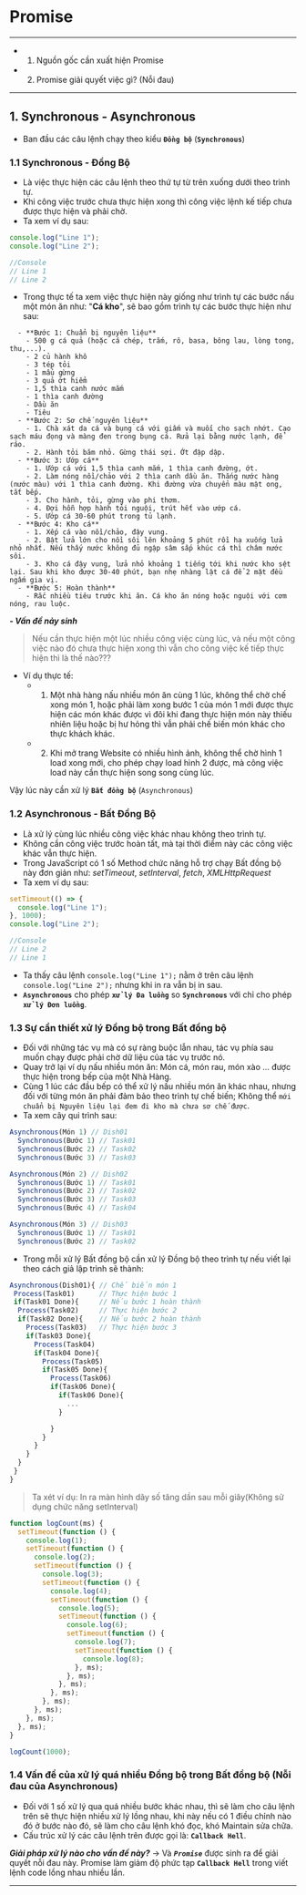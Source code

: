 # Promise

---

- 1. Nguồn gốc cần xuất hiện Promise
- 2. Promise giải quyết việc gì? (Nỗi đau)

---

## 1. Synchronous - Asynchronous

- Ban đầu các câu lệnh chạy theo kiểu **`Đồng bộ`** (**`Synchronous`**)

### 1.1 Synchronous - Đồng Bộ

- Là việc thực hiện các câu lệnh theo thứ tự từ trên xuống dưới theo trình tự.
- Khi công việc trước chưa thực hiện xong thì công việc lệnh kế tiếp chưa được thực hiện và phải chờ.
- Ta xem ví dụ sau:

```js
console.log("Line 1");
console.log("Line 2");

//Console
// Line 1
// Line 2
```

- Trong thực tế ta xem việc thực hiện này giống như trình tự các bước nấu một món ăn như: "**Cá kho**", sẽ bao gồm trình tự các bước thực hiện như sau:

```
  - **Bước 1: Chuẩn bị nguyên liệu**
    - 500 g cá quả (hoặc cá chép, trắm, rô, basa, bông lau, lòng tong, thu,...).
    - 2 củ hành khô
    - 3 tép tỏi
    - 1 mẩu gừng
    - 3 quả ớt hiểm
    - 1,5 thìa canh nước mắm
    - 1 thìa canh đường
    - Dầu ăn
    - Tiêu
  - **Bước 2: Sơ chế nguyên liệu**
    - 1. Chà xát da cá và bụng cá với giấm và muối cho sạch nhớt. Cạo sạch máu đọng và màng đen trong bụng cá. Rửa lại bằng nước lạnh, để ráo.
    - 2. Hành tỏi băm nhỏ. Gừng thái sợi. Ớt đập dập.
  - **Bước 3: Ướp cá**
    - 1. Ướp cá với 1,5 thìa canh mắm, 1 thìa canh đường, ớt.
    - 2. Làm nóng nồi/chảo với 2 thìa canh dầu ăn. Thắng nước hàng (nước màu) với 1 thìa canh đường. Khi đường vừa chuyển màu mật ong, tắt bếp.
    - 3. Cho hành, tỏi, gừng vào phi thơm.
    - 4. Đợi hỗn hợp hành tỏi nguội, trút hết vào ướp cá.
    - 5. Ướp cá 30-60 phút trong tủ lạnh.
  - **Bước 4: Kho cá**
    - 1. Xếp cá vào nồi/chảo, đậy vung.
    - 2. Bật lửa lớn cho nồi sôi lên khoảng 5 phút rồi hạ xuống lửa nhỏ nhất. Nếu thấy nước không đủ ngập sâm sấp khúc cá thì châm nước sôi.
    - 3. Kho cá đậy vung, lửa nhỏ khoảng 1 tiếng tới khi nước kho sệt lại. Sau khi kho được 30-40 phút, bạn nhẹ nhàng lật cá để 2 mặt đều ngấm gia vị.
  - **Bước 5: Hoàn thành**
    - Rắc nhiều tiêu trước khi ăn. Cá kho ăn nóng hoặc nguội với cơm nóng, rau luộc.
```

**_- Vấn đề nảy sinh_**

> Nếu cần thực hiện một lúc nhiều công việc cùng lúc, và nếu một công việc nào đó chưa thực hiện xong thì vẫn cho công việc kế tiếp thực hiện thì là thế nào???

- Ví dụ thực tế:
  - 1. Một nhà hàng nấu nhiều món ăn cùng 1 lúc, không thể chờ chế xong món 1, hoặc phải làm xong bước 1 của món 1 mới được thực hiện các món khác được vì đôi khi đang thực hiện món này thiếu nhiên liệu hoặc bị hư hỏng thì vẫn phải chế biến món khác cho thực khách khác.
  - 2. Khi mở trang Website có nhiều hình ảnh, không thể chờ hình 1 load xong mới, cho phép chạy load hình 2 được, mà công việc load này cần thực hiện song song cùng lúc.

Vậy lúc này cần xử lý **`Bất đồng bộ`** (`Asynchronous`)

### 1.2 Asynchronous - Bất Đồng Bộ

- Là xử lý cùng lúc nhiều công việc khác nhau không theo trình tự.
- Không cần công việc trước hoàn tất, mà tại thời điểm này các công việc khác vẫn thực hiện.
- Trong JavaScript có 1 số Method chức năng hỗ trợ chạy Bất đồng bộ này đơn giản như: _setTimeout_, _setInterval_, _fetch_, _XMLHttpRequest_
- Ta xem ví dụ sau:

```js
setTimeout(() => {
  console.log("Line 1");
}, 1000);
console.log("Line 2");

//Console
// Line 2
// Line 1
```

- Ta thấy câu lệnh `console.log("Line 1");` nằm ở trên câu lệnh `console.log("Line 2");` nhưng khi in ra vẫn bị in sau.
- **`Asynchronous`** cho phép **`xử lý Đa luồng`** so **`Synchronous`** với chỉ cho phép **`xử lý Đơn luồng`**.

### 1.3 Sự cần thiết xử lý Đồng bộ trong Bất đồng bộ

- Đối với những tác vụ mà có sự ràng buộc lẫn nhau, tác vụ phía sau muốn chạy được phải chờ dữ liệu của tác vụ trước nó.
- Quay trở lại ví dụ nấu nhiều món ăn: Món cá, món rau, món xào ... được thực hiện trong bếp của một Nhà Hàng.
- Cùng 1 lúc các đầu bếp có thể xử lý nấu nhiều món ăn khác nhau, nhưng đối với từng món ăn phải đảm bảo theo trình tự chế biến; Không thể `mới chuẩn bị Nguyên liệu lại đem đi kho mà chưa sơ chế được`.
- Ta xem cây qui trình sau:

```js
Asynchronous(Món 1) // Dish01
  Synchronous(Bước 1) // Task01
  Synchronous(Bước 2) // Task02
  Synchronous(Bước 3) // Task03

Asynchronous(Món 2) // Dish02
  Synchronous(Bước 1) // Task01
  Synchronous(Bước 2) // Task02
  Synchronous(Bước 3) // Task03
  Synchronous(Bước 4) // Task04

Asynchronous(Món 3) // Dish03
  Synchronous(Bước 1) // Task01
  Synchronous(Bước 2) // Task02
```

- Trong mỗi xử lý Bất đồng bộ cần xử lý Đồng bộ theo trình tự nếu viết lại theo cách giả lập trình sẽ thành:

```js
Asynchronous(Dish01){ // Chế biến món 1
 Process(Task01)      // Thực hiện bước 1
 if(Task01 Done){     // Nếu bước 1 hoàn thành
  Process(Task02)     // Thực hiện bước 2
  if(Task02 Done){    // Nếu bước 2 hoàn thành
    Process(Task03)   // Thực hiện bước 3
    if(Task03 Done){
      Process(Task04)
      if(Task04 Done){
        Process(Task05)
        if(Task05 Done){
          Process(Task06)
          if(Task06 Done){
            if(Task06 Done){
              ...
            }

          }
        }
      }
    }
  }
 }
}
```

> Ta xét ví dụ: In ra màn hình dãy số tăng dần sau mỗi giây(Không sử dụng chức năng setInterval)

```js
function logCount(ms) {
  setTimeout(function () {
    console.log(1);
    setTimeout(function () {
      console.log(2);
      setTimeout(function () {
        console.log(3);
        setTimeout(function () {
          console.log(4);
          setTimeout(function () {
            console.log(5);
            setTimeout(function () {
              console.log(6);
              setTimeout(function () {
                console.log(7);
                setTimeout(function () {
                  console.log(8);
                }, ms);
              }, ms);
            }, ms);
          }, ms);
        }, ms);
      }, ms);
    }, ms);
  }, ms);
}

logCount(1000);
```

### 1.4 Vấn đề của xử lý quá nhiều Đồng bộ trong Bất đồng bộ (Nỗi đau của Asynchronous)

- Đối với 1 số xử lý qua quá nhiều bước khác nhau, thì sẽ làm cho câu lệnh trên sẽ thực hiện nhiều xử lý lồng nhau, khi này nếu có 1 điều chỉnh nào đó ở bước nào đó, sẽ làm cho câu lệnh khó đọc, khó Maintain sửa chữa.
- Cấu trúc xử lý các câu lệnh trên được gọi là: **`Callback Hell`**.

**_Giải pháp xử lý nào cho vấn đề này?_**
-> Và **_`Promise`_** được sinh ra để giải quyết nỗi đau này.
Promise làm giảm độ phức tạp **`Callback Hell`** trong viết lệnh code lồng nhau nhiều lần.

---
